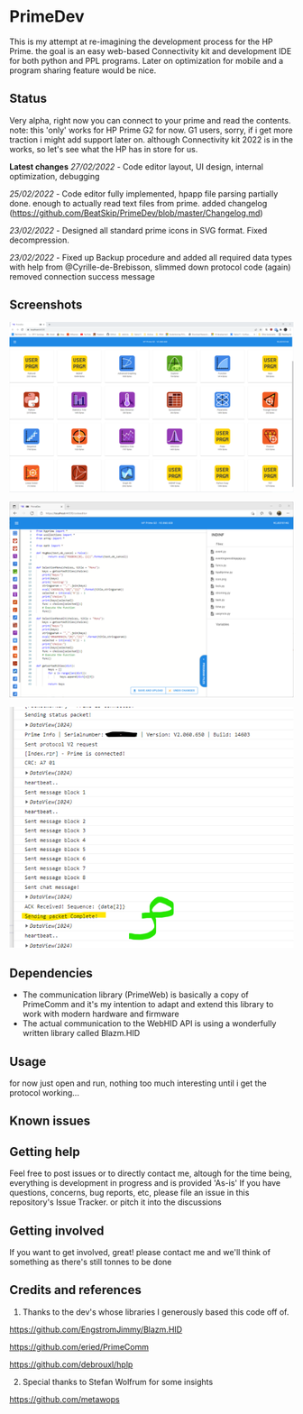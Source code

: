 
# PrimeDev

This is my attempt at re-imagining the development process for the HP Prime.
the goal is an easy web-based Connectivity kit and development IDE for both
python and PPL programs. Later on optimization for mobile and a program sharing 
feature would be nice.

## Status
Very alpha, right now you can connect to your prime and read the contents. note: this 'only' works for HP Prime G2 for now. G1 users, sorry, if i get more traction i might add support later on. although Connectivity kit 2022 is in the works, so let's see what the HP has in store for us.

**Latest changes**
*27/02/2022* - Code editor layout, UI design, internal optimization, debugging

*25/02/2022* - Code editor fully implemented, hpapp file parsing partially done. enough to actually read text files from prime. added changelog (https://github.com/BeatSkip/PrimeDev/blob/master/Changelog.md)

*23/02/2022* - Designed all standard prime icons in SVG format. Fixed decompression.

*23/02/2022* - Fixed up Backup procedure and added all required data types with help from @Cyrille-de-Brebisson, slimmed down protocol code (again) removed connection success message

## Screenshots

![intro](https://github.com/BeatSkip/PrimeDev/blob/master/img/screenshot_intro.png?raw=true)


![ide](https://github.com/BeatSkip/PrimeDev/blob/master/img/screenshot_ide1.png?raw=true)


![screenshot](https://github.com/BeatSkip/PrimeDev/blob/master/img/img_multipartcompressedtransfer.png?raw=true)


## Dependencies

- The communication library (PrimeWeb) is basically a copy of PrimeComm and it's my intention to adapt and extend this library to work with modern hardware and firmware
- The actual communication to the WebHID API is using a wonderfully written library called Blazm.HID


## Usage

for now just open and run, nothing too much interesting until i get the protocol working...

## Known issues

## Getting help
Feel free to post issues or to directly contact me, altough for the time being, everything is development in progress and is provided 'As-is'
If you have questions, concerns, bug reports, etc, please file an issue in this repository's Issue Tracker. or pitch it into the discussions

## Getting involved
If you want to get involved, great! please contact me and we'll think of something as there's still tonnes to be done

## Credits and references 

1. Thanks to the dev's whose libraries I generously based this code off of.

https://github.com/EngstromJimmy/Blazm.HID

https://github.com/eried/PrimeComm

https://github.com/debrouxl/hplp

2. Special thanks to Stefan Wolfrum for some insights

https://github.com/metawops